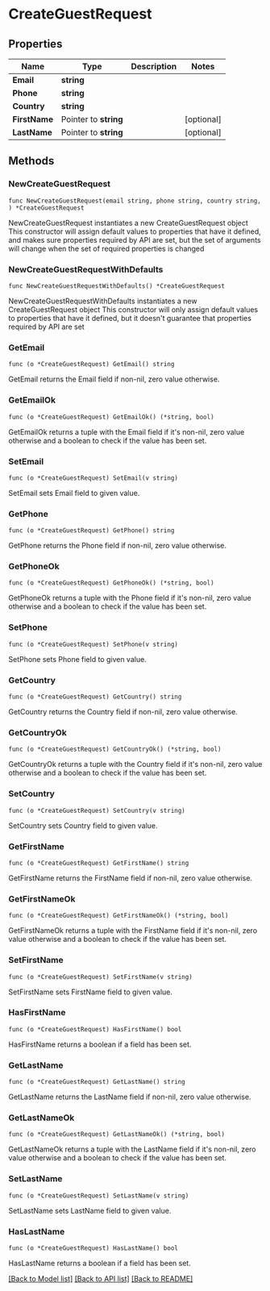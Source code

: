 # CreateGuestRequest

## Properties

Name | Type | Description | Notes
------------ | ------------- | ------------- | -------------
**Email** | **string** |  | 
**Phone** | **string** |  | 
**Country** | **string** |  | 
**FirstName** | Pointer to **string** |  | [optional] 
**LastName** | Pointer to **string** |  | [optional] 

## Methods

### NewCreateGuestRequest

`func NewCreateGuestRequest(email string, phone string, country string, ) *CreateGuestRequest`

NewCreateGuestRequest instantiates a new CreateGuestRequest object
This constructor will assign default values to properties that have it defined,
and makes sure properties required by API are set, but the set of arguments
will change when the set of required properties is changed

### NewCreateGuestRequestWithDefaults

`func NewCreateGuestRequestWithDefaults() *CreateGuestRequest`

NewCreateGuestRequestWithDefaults instantiates a new CreateGuestRequest object
This constructor will only assign default values to properties that have it defined,
but it doesn't guarantee that properties required by API are set

### GetEmail

`func (o *CreateGuestRequest) GetEmail() string`

GetEmail returns the Email field if non-nil, zero value otherwise.

### GetEmailOk

`func (o *CreateGuestRequest) GetEmailOk() (*string, bool)`

GetEmailOk returns a tuple with the Email field if it's non-nil, zero value otherwise
and a boolean to check if the value has been set.

### SetEmail

`func (o *CreateGuestRequest) SetEmail(v string)`

SetEmail sets Email field to given value.


### GetPhone

`func (o *CreateGuestRequest) GetPhone() string`

GetPhone returns the Phone field if non-nil, zero value otherwise.

### GetPhoneOk

`func (o *CreateGuestRequest) GetPhoneOk() (*string, bool)`

GetPhoneOk returns a tuple with the Phone field if it's non-nil, zero value otherwise
and a boolean to check if the value has been set.

### SetPhone

`func (o *CreateGuestRequest) SetPhone(v string)`

SetPhone sets Phone field to given value.


### GetCountry

`func (o *CreateGuestRequest) GetCountry() string`

GetCountry returns the Country field if non-nil, zero value otherwise.

### GetCountryOk

`func (o *CreateGuestRequest) GetCountryOk() (*string, bool)`

GetCountryOk returns a tuple with the Country field if it's non-nil, zero value otherwise
and a boolean to check if the value has been set.

### SetCountry

`func (o *CreateGuestRequest) SetCountry(v string)`

SetCountry sets Country field to given value.


### GetFirstName

`func (o *CreateGuestRequest) GetFirstName() string`

GetFirstName returns the FirstName field if non-nil, zero value otherwise.

### GetFirstNameOk

`func (o *CreateGuestRequest) GetFirstNameOk() (*string, bool)`

GetFirstNameOk returns a tuple with the FirstName field if it's non-nil, zero value otherwise
and a boolean to check if the value has been set.

### SetFirstName

`func (o *CreateGuestRequest) SetFirstName(v string)`

SetFirstName sets FirstName field to given value.

### HasFirstName

`func (o *CreateGuestRequest) HasFirstName() bool`

HasFirstName returns a boolean if a field has been set.

### GetLastName

`func (o *CreateGuestRequest) GetLastName() string`

GetLastName returns the LastName field if non-nil, zero value otherwise.

### GetLastNameOk

`func (o *CreateGuestRequest) GetLastNameOk() (*string, bool)`

GetLastNameOk returns a tuple with the LastName field if it's non-nil, zero value otherwise
and a boolean to check if the value has been set.

### SetLastName

`func (o *CreateGuestRequest) SetLastName(v string)`

SetLastName sets LastName field to given value.

### HasLastName

`func (o *CreateGuestRequest) HasLastName() bool`

HasLastName returns a boolean if a field has been set.


[[Back to Model list]](../README.md#documentation-for-models) [[Back to API list]](../README.md#documentation-for-api-endpoints) [[Back to README]](../README.md)



